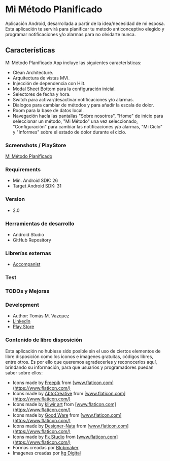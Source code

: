 
# Mi Método Planificado

Aplicación Android, desarrollada a partir de la idea/necesidad de mi esposa. Esta aplicación te servirá para planificar tu metodo anticonceptivo elegido y programar notificaciones y/o alarmas para no olvidarte nunca.

## Características
Mi Método Planificado App incluye las siguientes características:

* Clean Architecture.
* Arquitectura de vistas MVI.
* Injección de dependencia con Hilt.
* Modal Sheet Bottom para la configuración inicial.
* Selectores de fecha y hora.
* Switch para activar/desactivar notificaciones y/o alarmas.
* Dialogos para cambiar de métodos y para añadir la escala de dolor.
* Room para la base de datos local.
* Navegación hacía las pantallas "Sobre nosotros", "Home" de inicio para seleccionar un método, "Mi Método" una vez seleccionado, "Configuración" para cambiar las notificaciones y/o alarmas, "Mi Ciclo" y "Informes" sobre el estado de dolor durante el ciclo.

### Screenshots / PlayStore
[Mi Método Planificado](https://play.google.com/store/apps/details?id=com.applications.toms.mimetodoplanificado)


### Requirements
* Min. Android SDK: 26
* Target Android SDK: 31

### Version
* 2.0

### Herramientas de desarrollo
* Android Studio
* GitHub Repository

### Librerías externas
* [Accompanist](https://github.com/google/accompanist)

### Test

### TODOs y Mejoras

### Development
* Author: Tomás M. Vazquez
* [Linkedin](https://www.linkedin.com/in/tomas-vazquez)
* [Play Store](https://play.google.com/store/apps/developer?id=Tomás+M.+Vazquez)

### Contenido de libre disposición
Esta aplicación no hubiese sido posible sin el uso de ciertos elementos de libre disposición como los iconos e imagenes gratuitas, códigos libres, entre otros. 
Es por ello que queremos agradecerles y reconocerlos aquí, brindando su información, para que usuarios y programadores puedan saber sobre ellos:
* Icons made by [Freepik](https://www.flaticon.com/authors/freepik) from [www.flaticon.com](https://www.flaticon.com/)
* Icons made by [AbtoCreative](https://www.flaticon.com/authors/abtocreative) from [www.flaticon.com](https://www.flaticon.com/)
* Icons made by [kliwir art](https://www.flaticon.com/authors/kliwir-art) from [www.flaticon.com](https://www.flaticon.com/)
* Icons made by [Good Ware](https://www.flaticon.com/authors/good-ware) from [www.flaticon.com](https://www.flaticon.com/)
* Icons made by [Designer-Nata](https://www.flaticon.com/authors/designer-nata) from [www.flaticon.com](https://www.flaticon.com/)
* Icons made by [Fk Studio](https://www.flaticon.com/authors/fk-studio) from [www.flaticon.com](https://www.flaticon.com/)
* Formas creadas por [Blobmaker](https://www.blobmaker.app)
* Imagenes creadas por [Itg Digital](https://itg.digital/)
